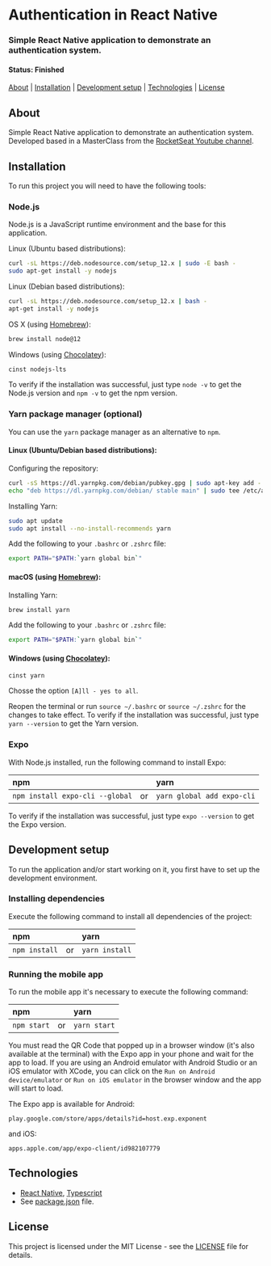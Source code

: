 # Authentication in React Native

### Simple React Native application to demonstrate an authentication system.

#### Status: Finished

[About](#about) | [Installation](#installation) | [Development setup](#development-setup) | [Technologies](#technologies) | [License](#license)

## About

Simple React Native application to demonstrate an authentication system. Developed based in a MasterClass from the [RocketSeat Youtube channel](https://www.youtube.com/channel/UCSfwM5u0Kce6Cce8_S72olg).

## Installation

To run this project you will need to have the following tools:

### Node.js

Node.js is a JavaScript runtime environment and the base for this application.

Linux (Ubuntu based distributions):
```bash
curl -sL https://deb.nodesource.com/setup_12.x | sudo -E bash -
sudo apt-get install -y nodejs
```

Linux (Debian based distributions):
```bash
curl -sL https://deb.nodesource.com/setup_12.x | bash -
apt-get install -y nodejs
```

OS X (using [Homebrew](https://brew.sh/)):
```bash
brew install node@12
```

Windows (using [Chocolatey](https://chocolatey.org/)):
```powershell
cinst nodejs-lts
```

To verify if the installation was successful, just type `node -v` to get the Node.js version and `npm -v` to get the npm version.

### Yarn package manager (optional)

You can use the `yarn` package manager as an alternative to `npm`.

#### Linux (Ubuntu/Debian based distributions):

Configuring the repository:
```bash
curl -sS https://dl.yarnpkg.com/debian/pubkey.gpg | sudo apt-key add -
echo "deb https://dl.yarnpkg.com/debian/ stable main" | sudo tee /etc/apt/sources.list.d/yarn.list
```

Installing Yarn:
```bash
sudo apt update
sudo apt install --no-install-recommends yarn
```

Add the following to your `.bashrc` or `.zshrc` file:
```bash
export PATH="$PATH:`yarn global bin`"
```

#### macOS (using [Homebrew](https://brew.sh/)):

Installing Yarn:
```bash
brew install yarn
```

Add the following to your `.bashrc` or `.zshrc` file:
```bash
export PATH="$PATH:`yarn global bin`"
```

#### Windows (using [Chocolatey](https://chocolatey.org/)):
```powershell
cinst yarn
```

Chosse the option `[A]ll - yes to all`.

Reopen the terminal or run `source ~/.bashrc` or `source ~/.zshrc` for the changes to take effect. To verify if the installation was successful, just type `yarn --version` to get the Yarn version.

### Expo

With Node.js installed, run the following command to install Expo:

| npm                           |    | yarn                     |
|:------------------------------|:---|:-------------------------|
|`npm install expo-cli --global`| or |`yarn global add expo-cli`|

To verify if the installation was successful, just type `expo --version` to get the Expo version.

## Development setup

To run the application and/or start working on it, you first have to set up the development environment.

### Installing dependencies

Execute the following command to install all dependencies of the project:

| npm         |    | yarn         |
|:------------|:---|:-------------|
|`npm install`| or |`yarn install`|

### Running the mobile app

To run the mobile app it's necessary to execute the following command:

| npm       |    | yarn       |
|:----------|:---|:-----------|
|`npm start`| or |`yarn start`|

You must read the QR Code that popped up in a browser window (it's also available at the terminal) with the Expo app in your phone and wait for the app to load. If you are using an Android emulator with Android Studio or an iOS emulator with XCode, you can click on the `Run on Android device/emulator` or `Run on iOS emulator` in the browser window and the app will start to load.

The Expo app is available for Android:
```
play.google.com/store/apps/details?id=host.exp.exponent
```

and iOS:
```
apps.apple.com/app/expo-client/id982107779
```

## Technologies

- [React Native](https://www.reactnative.com/), [Typescript](https://www.typescriptlang.org/)
- See [package.json](package.json) file.

## License

This project is licensed under the MIT License - see the [LICENSE](LICENSE) file for details.
